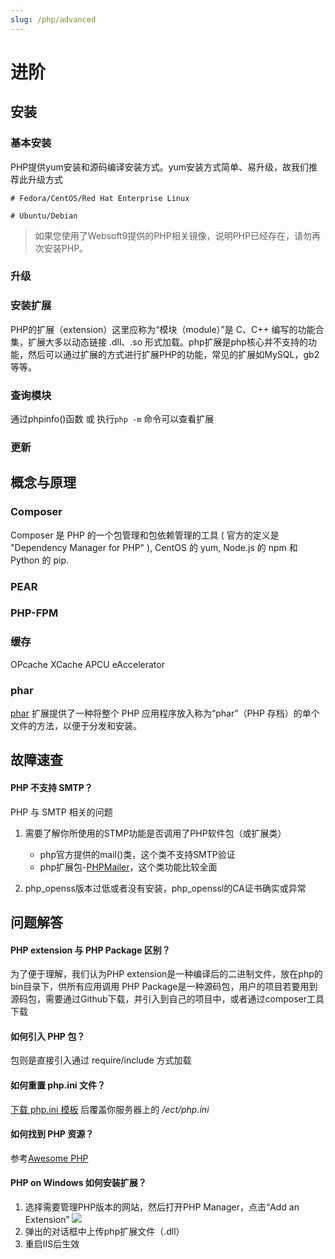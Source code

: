 ```yaml
---
slug: /php/advanced
---
```


# 进阶

## 安装

### 基本安装

PHP提供yum安装和源码编译安装方式。yum安装方式简单、易升级，故我们推荐此升级方式

```
# Fedora/CentOS/Red Hat Enterprise Linux

# Ubuntu/Debian
```

> 如果您使用了Websoft9提供的PHP相关镜像，说明PHP已经存在，请勿再次安装PHP。  

### 升级

###  安装扩展

PHP的扩展（extension）这里应称为“模块（module）”是 C、C++ 编写的功能合集，扩展大多以动态链接 .dll、.so 形式加载。php扩展是php核心并不支持的功能，然后可以通过扩展的方式进行扩展PHP的功能，常见的扩展如MySQL，gb2等等。

### 查询模块

通过phpinfo()函数 或 执行`php -m` 命令可以查看扩展

### 更新

## 概念与原理

### Composer

Composer 是 PHP 的一个包管理和包依赖管理的工具 ( 官方的定义是 "Dependency Manager for PHP" ), CentOS 的 yum, Node.js 的 npm 和 Python 的 pip.


### PEAR 

### PHP-FPM

### 缓存

OPcache
XCache
APCU
eAccelerator

### phar

[phar](https://www.php.net/manual/zh/intro.phar.php) 扩展提供了一种将整个 PHP 应用程序放入称为“phar”（PHP 存档）的单个文件的方法，以便于分发和安装。

## 故障速查

#### PHP 不支持 SMTP？

PHP 与 SMTP 相关的问题

1.  需要了解你所使用的STMP功能是否调用了PHP软件包（或扩展类）
   	* php官方提供的mail()类，这个类不支持SMTP验证
    * php扩展包-[PHPMailer](https://github.com/PHPMailer/PHPMailer)，这个类功能比较全面

2.  php_openss版本过低或者没有安装，php_openssl的CA证书确实或异常


## 问题解答

#### PHP extension 与 PHP Package 区别？

为了便于理解，我们认为PHP extension是一种编译后的二进制文件，放在php的bin目录下，供所有应用调用
PHP Package是一种源码包，用户的项目若要用到源码包，需要通过Github下载，并引入到自己的项目中，或者通过composer工具下载

#### 如何引入 PHP 包？

包则是直接引入通过 require/include 方式加载

#### 如何重置 php.ini 文件？

[下载 php.ini 模板](https://github.com/Websoft9/ansible-lamp/blob/master/roles/php/templates/php.ini) 后覆盖你服务器上的 */ect/php.ini*

#### 如何找到 PHP 资源？

参考[Awesome PHP](https://github.com/ziadoz/awesome-php)

#### PHP on Windows 如何安装扩展？

1. 选择需要管理PHP版本的网站，然后打开PHP Manager，点击“Add an Extension”
   ![](http://libs.websoft9.com/Websoft9/DocsPicture/zh/iis/iis-addphp-websoft9.png)
2. 弹出的对话框中上传php扩展文件（.dll）
3. 重启IIS后生效